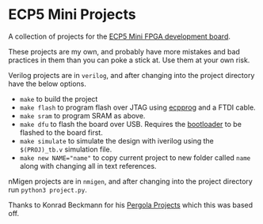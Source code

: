 # ECP5 Mini Projects

A collection of projects for the [ECP5 Mini FPGA development board](https://github.com/joshajohnson/ecp5-mini/).

These projects are my own, and probably have more mistakes and bad practices in them than you can poke a stick at. Use them at your own risk.

Verilog projects are in `verilog`, and after changing into the project directory have the below options.
- `make` to build the project
- `make flash` to program flash over JTAG using [ecpprog](https://github.com/gregdavill/ecpprog) and a FTDI cable.
- `make sram` to program SRAM as above.
- `make dfu` to flash the board over USB. Requires the [bootloader](https://github.com/joshajohnson/had2019-playground/tree/ecp5-mini) to be flashed to the board first.
- `make simulate` to simulate the design with iverilog using the `$(PROJ)_tb.v` simulation file.
- `make new NAME="name"` to copy current project to new folder called `name` along with changing all in text references.

nMigen projects are in `nmigen`, and after changing into the project directory run `python3 project.py`.

Thanks to Konrad Beckmann for his [Pergola Projects](https://github.com/kbeckmann/pergola_projects) which this was based off.
